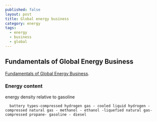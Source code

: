 ```yaml
---
published: false
layout: post
title: Global energy business
category: energy
tags:
  - energy
  - business
  - global
---
```

## Fundamentals of Global Energy Business

[Fundamentals of Global Energy Business](https://www.coursera.org/learn/energy-business). 



### Energy content


energy density relative to gasoline


      battery types-compressed hydrogen gas - cooled liquid hydrogen - compressed natural gas - methanol - ethanol -liquefied natural gas-compressed propane- gasoline - diesel
